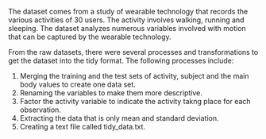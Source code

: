 The dataset comes from a study of wearable technology that records the
various activities of 30 users. The activity involves walking, running
and sleeping. The dataset analyzes numerous variables involved with
motion that can be captured by the wearable technology.

From the raw datasets, there were several processes and transformations
to get the dataset into the tidy format. The following processes
include:

1.  Merging the training and the test sets of activity, subject and the
    main body values to create one data set.
2.  Renaming the variables to make them more descriptive.
3.  Factor the activity variable to indicate the activity takng place
    for each observation.
4.  Extracting the data that is only mean and standard deviation.
5.  Creating a text file called tidy\_data.txt.
